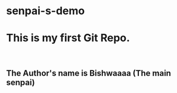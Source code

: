 # senpai-s-demo

<h1>
This is my first Git Repo.
</h1>
<br>
<h2>The Author's name is Bishwaaaa (The main senpai)
</h2>
